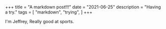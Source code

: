 +++
title = "A markdown post!!!"
date = "2021-06-25"
description = "Having a try."
tags = [
    "markdown",
    "trying",
]
+++

I'm Jeffrey, Really good at sports.